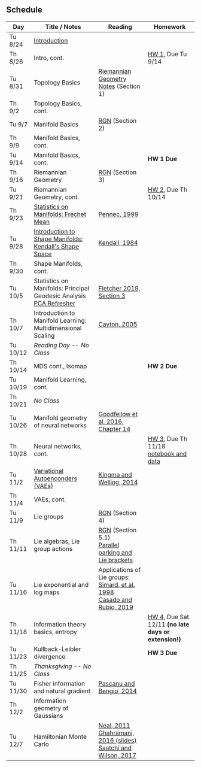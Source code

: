 ## Schedule

| Day      | Title / Notes                                                      | Reading       | Homework                              |
|----------|--------------------------------------------------------------------|---------------|---------------------------------------|
| Tu 8/24  | [Introduction](lectures/L01-Introduction.pdf) | | |
| Th 8/26  | Intro, cont. | | [HW 1](homeworks/hw1.pdf), Due Tu 9/14 |
| Tu 8/31  | Topology Basics | [Riemannian Geometry Notes](notes/RiemannianGeometryNotes.pdf) (Section 1) | |
| Th 9/2   | Topology Basics, cont. | | |
| Tu 9/7   | Manifold Basics | [RGN](notes/RiemannianGeometryNotes.pdf) (Section 2) | |
| Th 9/9   | Manifold Basics, cont. | | |
| Tu 9/14  | Manifold Basics, cont. |  | **HW 1 Due** |
| Th 9/16  | Riemannian Geometry | [RGN](notes/RiemannianGeometryNotes.pdf) (Section 3) | |
| Tu 9/21  | Riemannian Geometry, cont.  | | [HW 2](homeworks/hw2.pdf), Due Th 10/14 |
| Th 9/23  | [Statistics on Manifolds: Frechet Mean](lectures/FrechetMean.pdf) | [Pennec, 1999](http://www-sop.inria.fr/asclepios/Publications/Xavier.Pennec/Pennec.NSIP99.pdf) | |
| Tu 9/28  | [Introduction to Shape Manifolds: Kendall's Shape Space](lectures/ShapeManifolds.pdf) | [Kendall, 1984](http://image.diku.dk/imagecanon/material/kendall-shapes.pdf) | |
| Th 9/30  | Shape Manifolds, cont. | | |
| Tu 10/5  | Statistics on Manifolds: Principal Geodesic Analysis<br>[PCA Refresher](lectures/PCARefresher.pdf) | [Fletcher 2019, Section 3](https://collab.its.virginia.edu/access/content/group/296807ce-74bd-4878-8c13-9ec1bb597de9/Fletcher2019-StatisticsOnManifolds.pdf) | |
| Th 10/7  | Introduction to Manifold Learning:<br>Multidimensional Scaling | [Cayton, 2005](http://www.lcayton.com/resexam.pdf) | |
| Tu 10/12 | *Reading Day -- No Class* |  |  |
| Th 10/14 | MDS cont., Isomap |  | **HW 2 Due** |
| Tu 10/19 | Manifold Learning, cont. | |  |
| Th 10/21 | *No Class* | | |
| Tu 10/26 | Manifold geometry of neural networks | [Goodfellow et al. 2016, Chapter 14](https://www.deeplearningbook.org/) | |
| Th 10/28 | Neural networks, cont. | | [HW 3](homeworks/hw3/hw3.pdf), Due Th 11/18<br>[notebook and data](https://github.com/tomfletcher/GeometryOfData/tree/master/homeworks/hw3/) |
| Tu 11/2  | [Variational Autoenconders (VAEs)](lectures/VAE.pdf) | [Kingma and Welling, 2014](https://arxiv.org/abs/1312.6114) | |
| Th 11/4  | VAEs, cont. | | |
| Tu 11/9  | Lie groups | [RGN](notes/RiemannianGeometryNotes.pdf) (Section 4) | |
| Th 11/11 | Lie algebras, Lie group actions | [RGN](notes/RiemannianGeometryNotes.pdf) (Section 5.1)<br>[Parallel parking and Lie brackets](https://people.math.wisc.edu/~robbin/parking_a_car.pdf) | |
| Tu 11/16 | Lie exponential and log maps |  Applications of Lie groups:<br>[Simard, et al. 1998](http://yann.lecun.com/exdb/publis/pdf/simard-00.pdf)<br>[Casado and Rubio, 2019](https://arxiv.org/abs/1901.08428) |  |
| Th 11/18 | Information theory basics, entropy | | [HW 4](homeworks/hw4.pdf), Due Sat 12/11 **(no late days or extension!)** |
| Tu 11/23 | Kullback-Leibler divergence | | **HW 3 Due** |
| Th 11/25 | *Thanksgiving -- No Class* | | |
| Tu 11/30 | Fisher information and natural gradient | [Pascanu and Bengio, 2014](https://arxiv.org/abs/1301.3584) | |
| Th 12/2  | Information geometry of Gaussians | | |
| Tu 12/7  | Hamiltonian Monte Carlo | [Neal, 2011](https://arxiv.org/pdf/1206.1901.pdf)<br> [Ghahramani, 2016 (slides)](http://bayesiandeeplearning.org/2016/slides/nips16bayesdeep.pdf)<br>[Saatchi and Wilson, 2017](https://arxiv.org/abs/1705.09558) | |